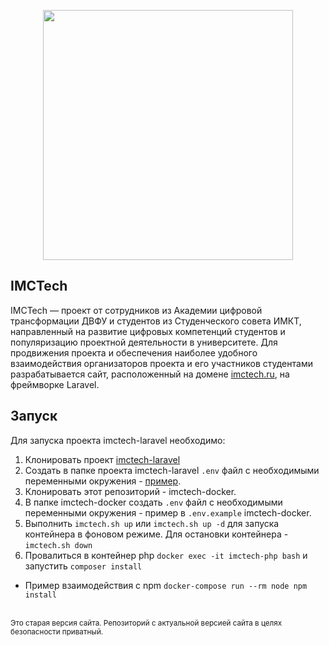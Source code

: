 <p align="center"><a href="https://imctech.ru" target="_blank"><img src="https://imctech.ru/img/fedya3.png" width="400"></a></p>

## IMCTech

IMCTech — проект от сотрудников из Академии цифровой трансформации ДВФУ и студентов из Студенческого совета ИМКТ, направленный на развитие цифровых компетенций студентов и популяризацию проектной деятельности в университете. Для продвижения проекта и обеспечения наиболее удобного взаимодействия организаторов проекта и его участников студентами разрабатывается сайт, расположенный на домене <a target="_blank" href="https://imctech.ru">imctech.ru</a>, на фреймворке Laravel.

## Запуск


Для запуска проекта imctech-laravel необходимо:
1. Клонировать проект <a href="https://github.com/TooMuchRuss1a/imctech-laravel">imctech-laravel</a>
2. Создать в папке проекта imctech-laravel `.env` файл с необходимыми переменными окружения - <a href="https://github.com/TooMuchRuss1a/imctech-laravel/blob/master/.env.example">пример</a>.
3. Клонировать этот репозиторий - imctech-docker.
4. В папке imctech-docker создать `.env` файл с необходимыми переменными окружения - пример в `.env.example` imctech-docker.
5. Выполнить `imctech.sh up` или `imctech.sh up -d` для запуска контейнера в фоновом режиме. Для остановки контейнера - `imctech.sh down`
6. Провалиться в контейнер php `docker exec -it imctech-php bash` и запустить `composer install`
* Пример взаимодействия с npm `docker-compose run --rm node npm install`
<br>
<sub>Это старая версия сайта. Репозиторий с актуальной версией сайта в целях безопасности приватный.</sub>

